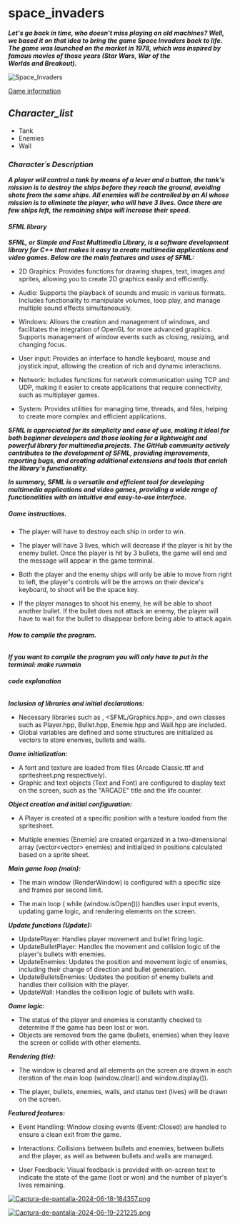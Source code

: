 # space_invaders

***Let's go back in time, who doesn't miss playing on old machines? Well, we based it on that idea to bring the game Space Invaders back to life. The game was launched on the market in 1978, which was inspired by famous movies of those years (Star Wars, War of the Worlds and Breakout).***

![Space_Invaders](https://media.es.wired.com/photos/643859cbf381a957088482dc/master/w_1600,c_limit/space-invaders-atari-2600.png)

[Game information](https://es.wikipedia.org/wiki/Space_Invaders)

## ***Character_list***

* Tank
* Enemies
* Wall

### ***Character´s Description***

***A player will control a tank by means of a lever and a button, the tank's mission is to destroy the ships before they reach the ground, avoiding shots from the same ships. All enemies will be controlled by an AI whose mission is to eliminate the player, who will have 3 lives. Once there are few ships left, the remaining ships will increase their speed.***

#### ***SFML library***

***SFML, or Simple and Fast Multimedia Library, is a software development library for C++ that makes it easy to create multimedia applications and video games. Below are the main features and uses of SFML:***

* 2D Graphics: Provides functions for drawing shapes, text, images and sprites, allowing you to create 2D graphics easily and efficiently.

* Audio: Supports the playback of sounds and music in various formats. Includes functionality to manipulate volumes, loop play, and manage multiple sound effects simultaneously.

* Windows: Allows the creation and management of windows, and facilitates the integration of OpenGL for more advanced graphics. Supports management of window events such as closing, resizing, and changing focus.

* User input: Provides an interface to handle keyboard, mouse and joystick input, allowing the creation of rich and dynamic interactions.

* Network: Includes functions for network communication using TCP and UDP, making it easier to create applications that require connectivity, such as multiplayer games.

* System: Provides utilities for managing time, threads, and files, helping to create more complex and efficient applications.

***SFML is appreciated for its simplicity and ease of use, making it ideal for both beginner developers and those looking for a lightweight and powerful library for multimedia projects. The GitHub community actively contributes to the development of SFML, providing improvements, reporting bugs, and creating additional extensions and tools that enrich the library's functionality.***

***In summary, SFML is a versatile and efficient tool for developing multimedia applications and video games, providing a wide range of functionalities with an intuitive and easy-to-use interface.***

##### ***Game instructions.***

* The player will have to destroy each ship in order to win.

* The player will have 3 lives, which will decrease if the player is hit by the enemy bullet. Once the player is hit by 3 bullets, the game will end and the message will appear in the game terminal.

* Both the player and the enemy ships will only be able to move from right to left, the player's controls will be the arrows on their device's keyboard, to shoot will be the space key.

* If the player manages to shoot his enemy, he will be able to shoot another bullet. If the bullet does not attack an enemy, the player will have to wait for the bullet to disappear before being able to attack again.

###### ***How to compile the program.***

***If you want to compile the program you will only have to put in the terminal: make runmain***

###### ***code explanation***

***Inclusion of libraries and initial declarations:***

* Necessary libraries such as <iostream>, <SFML/Graphics.hpp>, and own classes such as Player.hpp, Bullet.hpp, Enemie.hpp and Wall.hpp are included.
* Global variables are defined and some structures are initialized as vectors to store enemies, bullets and walls.

***Game initialization:***

* A font and texture are loaded from files (Arcade Classic.ttf and spritesheet.png respectively).
* Graphic and text objects (Text and Font) are configured to display text on the screen, such as the "ARCADE" title and the life counter.

***Object creation and initial configuration:***

* A Player is created at a specific position with a texture loaded from the spritesheet.

* Multiple enemies (Enemie) are created organized in a two-dimensional array (vector<vector<Enemie>> enemies) and initialized in positions calculated based on a sprite sheet.

***Main game loop (main):***

* The main window (RenderWindow) is configured with a specific size and frames per second limit.

* The main loop ( while (window.isOpen())) handles user input events, updating game logic, and rendering elements on the screen.

***Update functions (Update):***

* UpdatePlayer: Handles player movement and bullet firing logic.
* UpdateBulletPlayer: Handles the movement and collision logic of the player's bullets with enemies.
* UpdateEnemies: Updates the position and movement logic of enemies, including their change of direction and bullet generation.
* UpdateBulletsEnemies: Updates the position of enemy bullets and handles their collision with the player.
* UpdateWall: Handles the collision logic of bullets with walls.

***Game logic:***

* The status of the player and enemies is constantly checked to determine if the game has been lost or won.
* Objects are removed from the game (bullets, enemies) when they leave the screen or collide with other elements.

***Rendering (tie):***

* The window is cleared and all elements on the screen are drawn in each iteration of the main loop (window.clear() and window.display()).

* The player, bullets, enemies, walls, and status text (lives) will be drawn on the screen.

***Featured features:***

* Event Handling: Window closing events (Event::Closed) are handled to ensure a clean exit from the game.

* Interactions: Collisions between bullets and enemies, between bullets and the player, as well as between bullets and walls are managed.

* User Feedback: Visual feedback is provided with on-screen text to indicate the state of the game (lost or won) and the number of player's lives remaining.

[![Captura-de-pantalla-2024-06-18-184357.png](https://i.postimg.cc/xdMXMbC3/Captura-de-pantalla-2024-06-18-184357.png)](https://postimg.cc/VSsscvXJ)

[![Captura-de-pantalla-2024-06-19-221225.png](https://i.postimg.cc/wvWRjYMC/Captura-de-pantalla-2024-06-19-221225.png)](https://postimg.cc/VrCkKTjg)
